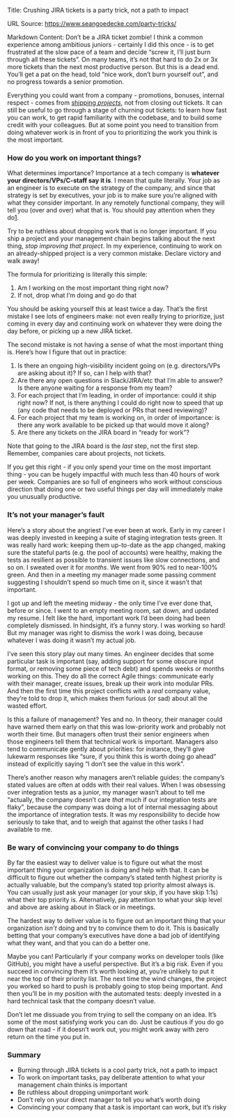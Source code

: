 Title: Crushing JIRA tickets is a party trick, not a path to impact

URL Source: https://www.seangoedecke.com/party-tricks/

Markdown Content:
Don’t be a JIRA ticket zombie! I think a common experience among ambitious juniors - certainly I did this once - is to get frustrated at the slow pace of a team and decide “screw it, I’ll just burn through all these tickets”. On many teams, it’s not that hard to do 2x or 3x more tickets than the next most productive person. But this is a dead end. You’ll get a pat on the head, told “nice work, don’t burn yourself out”, and no progress towards a senior promotion.

Everything you could want from a company - promotions, bonuses, internal respect - comes from [shipping _projects_](https://www.seangoedecke.com/how-to-ship), not from closing out tickets. It can still be useful to go through a stage of churning out tickets: to learn how fast you can work, to get rapid familiarity with the codebase, and to build some credit with your colleagues. But at some point you need to transition from doing whatever work is in front of you to prioritizing the work you think is the most important.

### How do you work on important things?

What determines importance? Importance at a tech company is **whatever your directors/VPs/C-staff say it is**. I mean that quite literally. Your job as an engineer is to execute on the strategy of the company, and since that strategy is set by executives, your job is to make sure you’re aligned with what they consider important. In any remotely functional company, they will tell you (over and over) what that is. You should pay attention when they do[1](https://www.seangoedecke.com/party-tricks/#fn-1).

Try to be ruthless about dropping work that is no longer important. If you ship a project and your management chain begins talking about the next thing, _stop improving that project_. In my experience, continuing to work on an already-shipped project is a very common mistake. Declare victory and walk away!

The formula for prioritizing is literally this simple:

1.  Am I working on the most important thing right now?
2.  If not, drop what I’m doing and go do that

You should be asking yourself this at least twice a day. That’s the first mistake I see lots of engineers make: not even really trying to prioritize, just coming in every day and continuing work on whatever they were doing the day before, or picking up a new JIRA ticket.

The second mistake is not having a sense of what the most important thing is. Here’s how I figure that out in practice:

1.  Is there an ongoing high-visibility incident going on (e.g. directors/VPs are asking about it)? If so, can I help with that?
2.  Are there any open questions in Slack/JIRA/etc that I’m able to answer? Is there anyone waiting for a response from my team?
3.  For each project that I’m leading, in order of importance: could it ship right now? If not, is there anything I could do right now to speed that up (any code that needs to be deployed or PRs that need reviewing)?
4.  For each project that my team is working on, in order of importance: is there any work available to be picked up that would move it along?
5.  Are there any tickets on the JIRA board in “ready for work”?

Note that going to the JIRA board is the _last_ step, not the first step. Remember, companies care about projects, not tickets.

If you get this right - if you only spend your time on the most important thing - you can be hugely impactful with much less than 40 hours of work per week. Companies are so full of engineers who work without conscious direction that doing one or two useful things per day will immediately make you unusually productive.

### It’s not your manager’s fault

Here’s a story about the angriest I’ve ever been at work. Early in my career I was deeply invested in keeping a suite of staging integration tests green. It was really hard work: keeping them up-to-date as the app changed, making sure the stateful parts (e.g. the pool of accounts) were healthy, making the tests as resilient as possible to transient issues like slow connections, and so on. I sweated over it for _months_. We went from 90% red to near-100% green. And then in a meeting my manager made some passing comment suggesting I shouldn’t spend so much time on it, since it wasn’t that important.

I got up and left the meeting midway - the only time I’ve ever done that, before or since. I went to an empty meeting room, sat down, and updated my resume. I felt like the hard, important work I’d been doing had been completely dismissed. In hindsight, it’s a funny story. I was working so hard! But my manager was right to dismiss the work I was doing, because whatever I was doing it wasn’t my actual job.

I’ve seen this story play out many times. An engineer decides that some particular task is important (say, adding support for some obscure input format, or removing some piece of tech debt) and spends weeks or months working on this. They do all the correct Agile things: communicate early with their manager, create issues, break up their work into modular PRs. And then the first time this project conflicts with a _real_ company value, they’re told to drop it, which makes them furious (or sad) about all the wasted effort.

Is this a failure of management? Yes and no. In theory, their manager could have warned them early on that this was low-priority work and probably not worth their time. But managers often trust their senior engineers when those engineers tell them that technical work is important. Managers also tend to communicate gently about priorities: for instance, they’ll give lukewarm responses like “sure, if you think this is worth doing go ahead” instead of explicitly saying “I don’t see the value in this work”.

There’s another reason why managers aren’t reliable guides: the company’s stated values are often at odds with their real values. When I was obsessing over integration tests as a junior, my manager wasn’t about to tell me “actually, the company doesn’t care _that_ much if our integration tests are flaky”, because the company was doing a lot of internal messaging about the importance of integration tests. It was my responsibility to decide how seriously to take that, and to weigh that against the other tasks I had available to me.

### Be wary of convincing your company to do things

By far the easiest way to deliver value is to figure out what the most important thing your organization is doing and help with that. It can be difficult to figure out whether the company’s stated tenth highest priority is actually valuable, but the company’s stated top priority almost always is. You can usually just ask your manager (or your skip, if you have skip 1:1s) what their top priority is. Alternatively, pay attention to what your skip level and above are asking about in Slack or in meetings.

The hardest way to deliver value is to figure out an important thing that your organization _isn’t_ doing and try to convince them to do it. This is basically betting that your company’s executives have done a bad job of identifying what they want, and that you can do a better one.

Maybe you can! Particularly if your company works on developer tools (like GitHub), you might have a useful perspective. But it’s a big risk. Even if you succeed in convincing them it’s worth looking at, you’re unlikely to put it near the top of their priority list. The next time the wind changes, the project you worked so hard to push is probably going to stop being important. And then you’ll be in my position with the automated tests: deeply invested in a hard technical task that the company doesn’t value.

Don’t let me dissuade you from trying to sell the company on an idea. It’s some of the most satisfying work you can do. Just be cautious if you do go down that road - if it doesn’t work out, you might work away with zero return on the time you put in.

### Summary

*   Burning through JIRA tickets is a cool party trick, not a path to impact
*   To work on important tasks, pay deliberate attention to what your management chain thinks is important
*   Be ruthless about dropping unimportant work
*   Don’t rely on your direct manager to tell you what’s worth doing
*   Convincing your company that a task is important can work, but it’s risky

